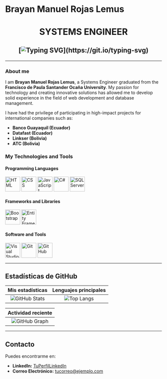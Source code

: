 # Brayan Manuel Rojas Lemus

<h1 align="center">
  SYSTEMS ENGINEER
</h1>

<h2 align="center">

[![Typing SVG](https://readme-typing-svg.herokuapp.com?duration=3000&center=true&width=600&lines=Welcome+to+my+Github+page!;I'm+Brayan+Rojas+Lemus.;SYSTEMS+ENGINEER,Web+Developer.)](https://git.io/typing-svg)

---

### About me

I am **Brayan Manuel Rojas Lemus**, a Systems Engineer graduated from the **Francisco de Paula Santander Ocaña University**. My passion for technology and creating innovative solutions has allowed me to develop solid experience in the field of web development and database management.

I have had the privilege of participating in high-impact projects for international companies such as:

- **Banco Guayaquil (Ecuador)**
- **Datafast (Ecuador)**
- **Linkser (Bolivia)**
- **ATC (Bolivia)**

### My Technologies and Tools

#### Programming Languages

<p align="left">
  <img src="https://raw.githubusercontent.com/rahulbanerjee26/githubAboutMeGenerator/main/icons/html.svg" width="48" alt="HTML"/>
  <img src="https://raw.githubusercontent.com/rahulbanerjee26/githubAboutMeGenerator/main/icons/css.svg" width="48" alt="CSS"/>
  <img src="https://img.icons8.com/color/48/000000/javascript.png" width="48" alt="JavaScript"/>
  <img src="https://img.icons8.com/ios-filled/50/000000/c-sharp-logo.png" width="48" alt="C#"/>
  <img src="https://img.icons8.com/color/48/000000/sql.png" width="48" alt="SQL Server"/>
</p>

#### Frameworks and Libraries

<p align="left">
  <img src="https://img.icons8.com/color/48/000000/bootstrap.png" width="48" alt="Bootstrap"/>
  <img src="https://img.icons8.com/ios-filled/48/000000/entity-framework.png" width="48" alt="Entity Framework"/>
</p>

#### Software and Tools

<p align="left">
  <img src="https://img.icons8.com/color/48/000000/visual-studio.png" width="48" alt="Visual Studio"/>
  <img src="https://img.icons8.com/ios-filled/48/000000/git.png" width="48" alt="Git"/>
  <img src="https://img.icons8.com/ios-glyphs/48/000000/github.png" width="48" alt="GitHub"/>
</p>



---

## Estadísticas de GitHub

| Mis estadísticas | Lenguajes principales |
|:-----------------:|:---------------------:|
| ![GitHub Stats](https://github-readme-stats.vercel.app/api?username=null3000&show_icons=true&theme=algolia) | ![Top Langs](https://github-readme-stats.vercel.app/api/top-langs/?username=null3000&layout=compact&theme=algolia) |

| Actividad reciente |
|:------------------:|
| ![GitHub Graph](https://activity-graph.herokuapp.com/graph?username=null3000&theme=react-dark&hide_border=true&area=true) |

---

## Contacto

Puedes encontrarme en:

- **LinkedIn:** [TuPerfilLinkedIn](https://linkedin.com/in/tuperfil)
- **Correo Electrónico:** [tucorreo@ejemplo.com](mailto:tucorreo@ejemplo.com)
